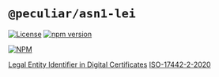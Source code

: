 # `@peculiar/asn1-lei`

[![License](https://img.shields.io/badge/license-MIT-green.svg?style=flat)](https://raw.githubusercontent.com/PeculiarVentures/asn1-schema/master/packages/lei/LICENSE.md)
[![npm version](https://badge.fury.io/js/%40peculiar%2Fasn1-lei.svg)](https://badge.fury.io/js/%40peculiar%2Fasn1-lei)

[![NPM](https://nodei.co/npm/@peculiar/asn1-lei.png)](https://nodei.co/npm/@peculiar/asn1-lei/)

[Legal Entity Identifier in Digital Certificates](https://www.ubisecure.com/legal-entity-identifier-lei/lei-in-digital-certificates-best-practice-definitions/)
[ISO-17442-2-2020](https://cdn.standards.iteh.ai/samples/79917/71eede156b4a4ad589b2b2eb1a4455fa/ISO-17442-2-2020.pdf)